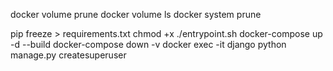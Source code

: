 docker volume prune
docker volume ls
docker system prune



pip freeze > requirements.txt
chmod +x ./entrypoint.sh
docker-compose up -d --build
docker-compose down -v
docker exec -it django python manage.py createsuperuser


